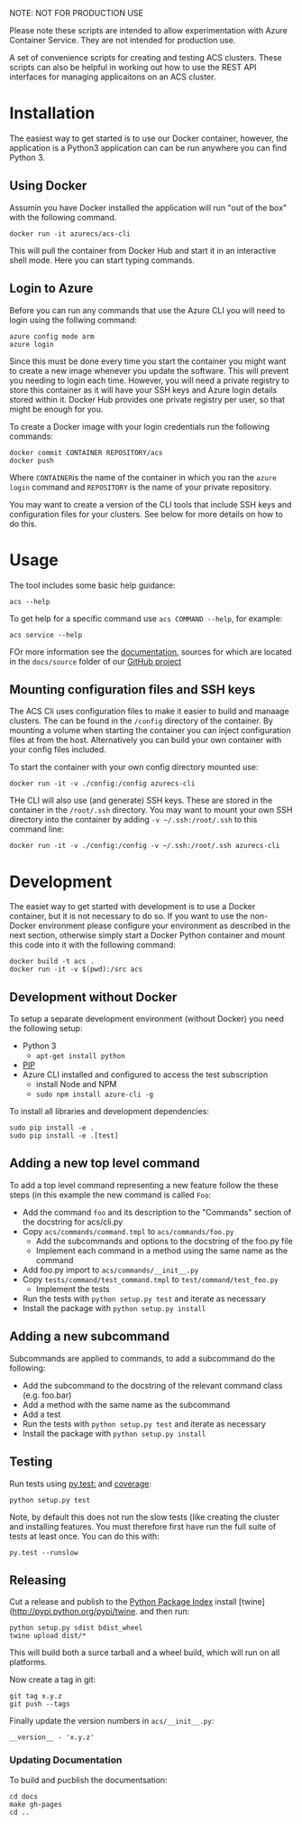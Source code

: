 NOTE: NOT FOR PRODUCTION USE

Please note these scripts are intended to allow experimentation with
Azure Container Service. They are not intended for production use.

A set of convenience scripts for creating and testing ACS
clusters. These scripts can also be helpful in working out how to use
the REST API interfaces for managing applicaitons on an ACS cluster.

# Installation

The easiest way to get started is to use our Docker container,
however, the application is a Python3 application can can be run
anywhere you can find Python 3.

## Using Docker

Assumin you have Docker installed the application will run "out of the
box" with the following command.

```
docker run -it azurecs/acs-cli
```

This will pull the container from Docker Hub and start it in an
interactive shell mode. Here you can start typing commands.

## Login to Azure

Before you can run any commands that use the Azure CLI you will need
to login using the follwing command:

```
azure config mode arm
azure login
```

Since this must be done every time you start the container you might
want to create a new image whenever you update the software. This will
prevent you needing to login each time. However, you will need a
private registry to store this container as it will have your SSH keys
and Azure login details stored within it. Docker Hub provides one
private registry per user, so that might be enough for you.

To create a Docker image with your login credentials run the following
commands:

```
docker commit CONTAINER REPOSITORY/acs
docker push
```

Where `CONTAINER`is the name of the container in which you ran the
`azure login` command and `REPOSITORY` is the name of your private
repository.

You may want to create a version of the CLI tools that include SSH
keys and configuration files for your clusters. See below for more
details on how to do this.

# Usage

The tool includes some basic help guidance:

```
acs --help
```

To get help for a specific command use `acs COMMAND --help`, for example:

```
acs service --help
```

FOr more information see the
[documentation](http://rgardler.github.io/acs-cli), sources for which
are located in the `docs/source` folder of our
[GitHub project](http://www.github.com/rgardler/acs-cli)

## Mounting configuration files and SSH keys

The ACS Cli uses configuration files to make it easier to build and
manaage clusters. The can be found in the `/config` directory of the
container. By mounting a volume when starting the container you can
inject configuration files at from the host. Alternatively you can
build your own container with your config files included.

To start the container with your own config directory mounted use:

```
docker run -it -v ./config:/config azurecs-cli
```

THe CLI will also use (and generate) SSH keys. These are stored in the
container in the `/root/.ssh` directory. You may want to mount your
own SSH directory into the container by adding `-v ~/.ssh:/root/.ssh`
to this command line:

```
docker run -it -v ./config:/config -v ~/.ssh:/root/.ssh azurecs-cli
```

# Development

The easiet way to get started with development is to use a Docker
container, but it is not necessary to do so. If you want to use the
non-Docker environment please configure your environment as described
in the next section, otherwise simply start a Docker Python container
and mount this code into it with the following command:

```
docker build -t acs .
docker run -it -v $(pwd):/src acs
```

## Development without Docker

To setup a separate development environment (without Docker) you need
the following setup:

  * Python 3
	* `apt-get install python`
  * [PIP](https://pip.pypa.io/en/stable/installing/)
  * Azure CLI installed and configured to access the test subscription
    * install Node and NPM
    * `sudo npm install azure-cli -g`

To install all libraries and development dependencies:

```
sudo pip install -e .
sudo pip install -e .[test]
```

## Adding a new top level command

To add a top level command representing a new feature follow the
these steps (in this example the new command is called `Foo`:

  * Add the command `foo` and its description to the "Commands" section of the docstring for acs/cli.py
  * Copy `acs/commands/command.tmpl` to `acs/commands/foo.py`
    * Add the subcommands and options to the docstring of the foo.py file
    * Implement each command in a method using the same name as the command
  * Add foo.py import to `acs/commands/__init__.py`
  * Copy `tests/command/test_command.tmpl` to `test/command/test_foo.py`
    * Implement the tests
  * Run the tests with `python setup.py test` and iterate as necessary
  * Install the package with `python setup.py install`
  
## Adding a new subcommand

Subcommands are applied to commands, to add a subcommand do the following:

  * Add the subcommand to the docstring of the relevant command class (e.g. foo.bar)
  * Add a method with the same name as the subcommand
  * Add a test
  * Run the tests with `python setup.py test` and iterate as necessary
  * Install the package with `python setup.py install`
  
## Testing

Run tests using [py.test:](http://pytest.org/latest) and [coverage](https://pypi.python.org/pypi/pytest-cov):

```
python setup.py test
```

Note, by default this does not run the slow tests (like creating the
cluster and installing features. You must therefore first have run the full suite of tests at least once. You can do this with:

```
py.test --runslow
```

## Releasing

Cut a release and publish to the [Python Package
Index](https://pypi.python.org/pypi) install 
[twine](http://pypi.python.org/pypi/twine. and then run:

```
python setup.py sdist bdist_wheel
twine upload dist/*
```

This will build both a surce tarball and a wheel build, which will run
on all platforms.

Now create a tag in git:

```
git tag x.y.z
git push --tags
```

Finally update the version numbers in `acs/__init__.py`:

```
__version__ - 'x.y.z'
```

### Updating Documentation

To build and pucblish the documentsation:

```
cd docs
make gh-pages
cd ..
```


